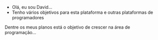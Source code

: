 - Olá, eu sou David...
- Tenho vários objetivos para esta plataforma e outras plataformas de programadores

Dentre os meus planos está o objetivo de crescer na área de programação...
